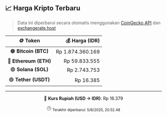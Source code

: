 

<!-- HARGA_KRIPTO -->
## 📈 Harga Kripto Terbaru

> Data ini diperbarui secara otomatis menggunakan [CoinGecko API](https://www.coingecko.com/) dan [exchangerate.host](https://exchangerate.host/)

<div align="center">

| 🪙 Token | 💰 Harga (IDR) |
|:------:|---------------:|
| 🟠 **Bitcoin (BTC)**   | Rp 1.874.360.169 |
| 🔵 **Ethereum (ETH)**  | Rp 59.833.555 |
| 🟣 **Solana (SOL)**    | Rp 2.743.753 |
| 🟢 **Tether (USDT)**   | Rp 16.385 |

---

💱 **Kurs Rupiah (USD → IDR)**: Rp 16.379

🕒 <sub>Terakhir diperbarui: 5/8/2025, 20.52.48</sub>

</div>
<!-- /HARGA_KRIPTO -->